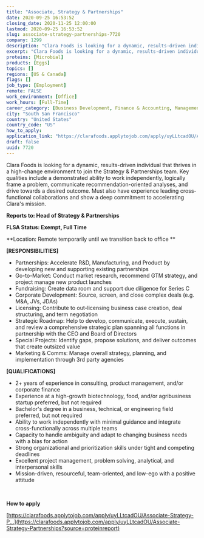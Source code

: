 ```yaml
---
title: "Associate, Strategy & Partnerships"
date: 2020-09-25 16:53:52
closing_date: 2020-11-25 12:00:00
lastmod: 2020-09-25 16:53:52
slug: associate-strategy-partnerships-7720
company: 1299
description: "Clara Foods is looking for a dynamic, results-driven individual that thrives in a high-change environment to join the Strategy & Partnerships team. Key qualities include a demonstrated ability to work independently, logically frame a problem, communicate recommendation-oriented analyses, and drive towards a desired outcome. Must also have experience leading cross-functional collaborations and show a deep commitment to accelerating Clara’s mission.Reports to: Head of Strategy & Partnerships FLSA Status: Exempt, Full Time"
excerpt: "Clara Foods is looking for a dynamic, results-driven individual that thrives in a high-change environment to join the Strategy & Partnerships team. Key qualities include a demonstrated ability to work independently, logically frame a problem, communicate recommendation-oriented analyses, and drive towards a desired outcome. Must also have experience leading cross-functional collaborations and show a deep commitment to accelerating Clara’s mission.Reports to: Head of Strategy & Partnerships FLSA Status: Exempt, Full Time"
proteins: [Microbial]
products: [Eggs]
topics: []
regions: [US & Canada]
flags: []
job_type: [Employment]
remote: FALSE
work_environment: [Office]
work_hours: [Full-Time]
career_category: [Business Development, Finance & Accounting, Management & Coordination, Product Development]
city: "South San Francisco"
country: "United States"
country_code: "US"
how_to_apply: 
application_link: "https://clarafoods.applytojob.com/apply/uyLLtcadOU/Associate-Strategy-Partnerships?source=proteinreport"
draft: false
uuid: 7720
---
```

Clara Foods is looking for a dynamic, results-driven individual that
thrives in a high-change environment to join the Strategy & Partnerships
team. Key qualities include a demonstrated ability to work
independently, logically frame a problem, communicate
recommendation-oriented analyses, and drive towards a desired outcome.
Must also have experience leading cross-functional collaborations and
show a deep commitment to accelerating Clara's mission.

**Reports to: Head of Strategy & Partnerships**

**FLSA Status: Exempt, Full Time**

**Location: Remote temporarily until we transition back to office **

**[RESPONSIBILITIES]**

-   Partnerships: Accelerate R&D, Manufacturing, and Product by
    developing new and supporting existing partnerships
-   Go-to-Market: Conduct market research, recommend GTM strategy, and
    project manage new product launches
-   Fundraising: Create data room and support due diligence for Series C
-   Corporate Development: Source, screen, and close complex deals (e.g.
    M&A, JVs, JDAs)
-   Licensing: Contribute to out-licensing business case creation, deal
    structuring, and term negotiation
-   Strategic Roadmap: Help to develop, communicate, execute, sustain,
    and review a comprehensive strategic plan spanning all functions in
    partnership with the CEO and Board of Directors
-   Special Projects: Identify gaps, propose solutions, and deliver
    outcomes that create outsized value
-   Marketing & Comms: Manage overall strategy, planning, and
    implementation through 3rd party agencies

**[QUALIFICATIONS]**

-   2+ years of experience in consulting, product management, and/or
    corporate finance
-   Experience at a high-growth biotechnology, food, and/or agribusiness
    startup preferred, but not required
-   Bachelor's degree in a business, technical, or engineering field
    preferred, but not required
-   Ability to work independently with minimal guidance and integrate
    cross-functionally across multiple teams
-   Capacity to handle ambiguity and adapt to changing business needs
    with a bias for action
-   Strong organizational and prioritization skills under tight and
    competing deadlines
-   Excellent project management, problem solving, analytical, and
    interpersonal skills
-   Mission-driven, resourceful, team-oriented, and low-ego with a
    positive attitude

 


**How to apply**


[https://clarafoods.applytojob.com/apply/uyLLtcadOU/Associate-Strategy-P...](https://clarafoods.applytojob.com/apply/uyLLtcadOU/Associate-Strategy-Partnerships?source=proteinreport)

